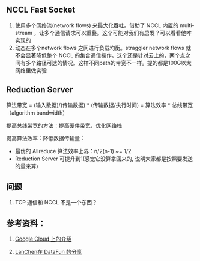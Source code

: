 ## NCCL Fast Socket
1. 使用多个网络流(network flows) 来最大化吞吐。借助了 NCCL 内置的 multi-stream ，让多个通信请求可以重叠。这个可能对我们有启发？可以看看他咋实现的
2. 动态在多个network flows 之间进行负载均衡。straggler network flows 就不会显著降低整个 NCCL 的集合通信操作。这个还是针对云上的，两个点之间有多个路径可达的情况。这样不同path的带宽不一样。提的都是100G以太网络里做实验


## Reduction Server

算法带宽 = (输入数据)/(传输数据) * (传输数据/执行时间) = 算法效率 * 总线带宽（algorithm bandwidth）

提高总线带宽的方法：提高硬件带宽，优化网络栈

提高算法效率：降低数据传输量：

* 最优的 Allreduce 算法效率上界：n/2(n-1) ~= 1/2
* Reduction Server 可提升到1(感觉它没算拿回来的, 说明大家都是按照要发送的量来算)

## 问题
1. TCP 通信和 NCCL 不是一个东西？



## 参考资料：
1. [Google Cloud 上的介绍](https://cloud.google.com/blog/products/ai-machine-learning/how-to-optimize-google-cloud-for-deep-learning-training)

2. [LanChen在 DataFun 的分享]()

